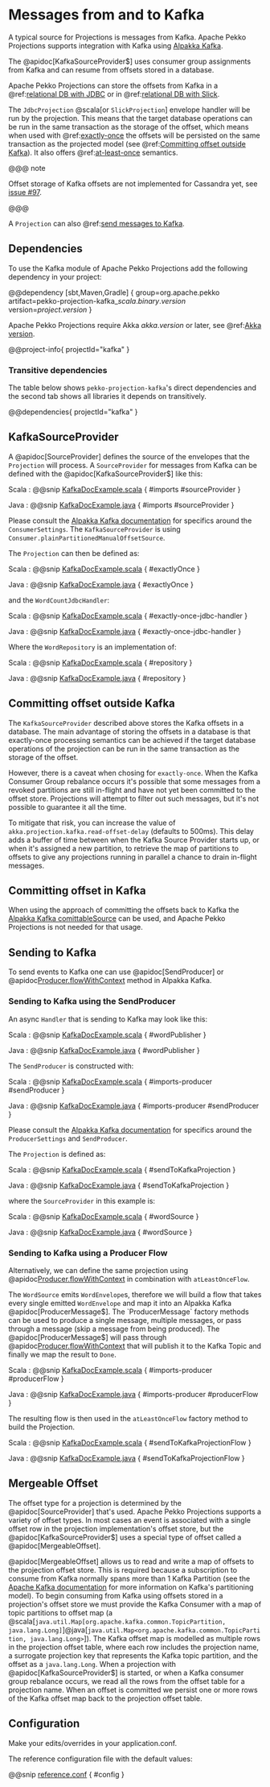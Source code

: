 # Messages from and to Kafka

A typical source for Projections is messages from Kafka. Apache Pekko Projections supports integration with Kafka using [Alpakka Kafka](https://doc.akka.io/docs/alpakka-kafka/current/).

The @apidoc[KafkaSourceProvider$] uses consumer group assignments from Kafka and can resume from offsets stored in a database.

Apache Pekko Projections can store the offsets from Kafka in a @ref:[relational DB with JDBC](jdbc.md)
or in @ref:[relational DB with Slick](slick.md).

The `JdbcProjection` @scala[or `SlickProjection`] envelope handler will be run by the projection. This means that the target database operations can be run in the same transaction as the storage of the offset, which means when used with @ref:[exactly-once](jdbc.md#exactly-once) the offsets will be persisted on the same transaction as the projected model (see @ref:[Committing offset outside Kafka](#committing-offset-outside-kafka)). It also offers @ref:[at-least-once](jdbc.md#at-least-once) semantics.

@@@ note

Offset storage of Kafka offsets are not implemented for Cassandra yet, see [issue #97](https://github.com/akka/akka-projection/issues/97).

@@@

A `Projection` can also @ref:[send messages to Kafka](#sending-to-kafka).

## Dependencies

To use the Kafka module of Apache Pekko Projections add the following dependency in your project:

@@dependency [sbt,Maven,Gradle] {
  group=org.apache.pekko
  artifact=pekko-projection-kafka_$scala.binary.version$
  version=$project.version$
}

Apache Pekko Projections require Akka $akka.version$ or later, see @ref:[Akka version](overview.md#akka-version).

@@project-info{ projectId="kafka" }

### Transitive dependencies

The table below shows `pekko-projection-kafka`'s direct dependencies and the second tab shows all libraries it depends on transitively.

@@dependencies{ projectId="kafka" }

## KafkaSourceProvider

A @apidoc[SourceProvider] defines the source of the envelopes that the `Projection` will process. A `SourceProvider`
for messages from Kafka can be defined with the @apidoc[KafkaSourceProvider$] like this:

Scala
:  @@snip [KafkaDocExample.scala](/examples/src/test/scala/docs/kafka/KafkaDocExample.scala) { #imports #sourceProvider }

Java
:  @@snip [KafkaDocExample.java](/examples/src/test/java/jdocs/kafka/KafkaDocExample.java) { #imports #sourceProvider }

Please consult the [Alpakka Kafka documentation](https://doc.akka.io/docs/alpakka-kafka/current/consumer.html) for
specifics around the `ConsumerSettings`. The `KafkaSourceProvider` is using `Consumer.plainPartitionedManualOffsetSource`.

The `Projection` can then be defined as:

Scala
:  @@snip [KafkaDocExample.scala](/examples/src/test/scala/docs/kafka/KafkaDocExample.scala) { #exactlyOnce }

Java
:  @@snip [KafkaDocExample.java](/examples/src/test/java/jdocs/kafka/KafkaDocExample.java) { #exactlyOnce }

and the `WordCountJdbcHandler`:

Scala
:  @@snip [KafkaDocExample.scala](/examples/src/test/scala/docs/kafka/KafkaDocExample.scala) { #exactly-once-jdbc-handler }

Java
:  @@snip [KafkaDocExample.java](/examples/src/test/java/jdocs/kafka/KafkaDocExample.java) { #exactly-once-jdbc-handler }

Where the `WordRepository` is an implementation of:

Scala
:  @@snip [KafkaDocExample.scala](/examples/src/test/scala/docs/kafka/KafkaDocExample.scala) { #repository }

Java
:  @@snip [KafkaDocExample.java](/examples/src/test/java/jdocs/kafka/KafkaDocExample.java) { #repository }

## Committing offset outside Kafka

The `KafkaSourceProvider` described above stores the Kafka offsets in a database. The main advantage of storing the offsets in a database is that exactly-once processing semantics can be achieved if the target database operations of the projection can be run in the same transaction as the storage of the offset.

However, there is a caveat when chosing for `exactly-once`. When the Kafka Consumer Group rebalance occurs it's possible that some messages from a revoked partitions are still in-flight and have not yet been committed to the offset store. Projections will attempt to filter out such messages, but it's not possible to guarantee it all the time.

To mitigate that risk, you can increase the value of `akka.projection.kafka.read-offset-delay` (defaults to 500ms). This delay adds a buffer of time between when the Kafka Source Provider starts up, or when it's assigned a new partition, to retrieve the map of partitions to offsets to give any projections running in parallel a chance to drain in-flight messages.

## Committing offset in Kafka

When using the approach of committing the offsets back to Kafka the [Alpakka Kafka comittableSource](https://doc.akka.io/docs/alpakka-kafka/current/consumer.html) can be used, and Apache Pekko Projections is not needed for that usage.

## Sending to Kafka

To send events to Kafka one can use @apidoc[SendProducer] or @apidoc[Producer.flowWithContext](Producer$) method in Alpakka Kafka.

### Sending to Kafka using the SendProducer

An async `Handler` that is sending to Kafka may look like this:

Scala
:  @@snip [KafkaDocExample.scala](/examples/src/test/scala/docs/kafka/KafkaDocExample.scala) { #wordPublisher }

Java
:  @@snip [KafkaDocExample.java](/examples/src/test/java/jdocs/kafka/KafkaDocExample.java) { #wordPublisher }

The `SendProducer` is constructed with:

Scala
:  @@snip [KafkaDocExample.scala](/examples/src/test/scala/docs/kafka/KafkaDocExample.scala) { #imports-producer #sendProducer }

Java
:  @@snip [KafkaDocExample.java](/examples/src/test/java/jdocs/kafka/KafkaDocExample.java) { #imports-producer #sendProducer }

Please consult the [Alpakka Kafka documentation](https://doc.akka.io/docs/alpakka-kafka/current/producer.html) for
specifics around the `ProducerSettings` and `SendProducer`.

The `Projection` is defined as:

Scala
:  @@snip [KafkaDocExample.scala](/examples/src/test/scala/docs/kafka/KafkaDocExample.scala) { #sendToKafkaProjection }

Java
:  @@snip [KafkaDocExample.java](/examples/src/test/java/jdocs/kafka/KafkaDocExample.java) { #sendToKafkaProjection }

where the `SourceProvider` in this example is:

Scala
:  @@snip [KafkaDocExample.scala](/examples/src/test/scala/docs/kafka/KafkaDocExample.scala) { #wordSource }

Java
:  @@snip [KafkaDocExample.java](/examples/src/test/java/jdocs/kafka/KafkaDocExample.java) { #wordSource }

### Sending to Kafka using a Producer Flow

Alternatively, we can define the same projection using @apidoc[Producer.flowWithContext](Producer$) in combination with `atLeastOnceFlow`.

The `WordSource` emits `WordEnvelope`s, therefore we will build a flow that takes every single emitted `WordEnvelope` and map it into an Alpakka Kafka @apidoc[ProducerMessage$]. The `ProducerMessage` factory methods can be used to produce a single message, multiple messages, or pass through a message (skip a message from being produced). The @apidoc[ProducerMessage$] will pass through @apidoc[Producer.flowWithContext](Producer$) that will publish it to the Kafka Topic and finally we map the result to `Done`.

Scala
:  @@snip [KafkaDocExample.scala](/examples/src/test/scala/docs/kafka/KafkaDocExample.scala) { #imports-producer #producerFlow }

Java
:  @@snip [KafkaDocExample.java](/examples/src/test/java/jdocs/kafka/KafkaDocExample.java) { #imports-producer #producerFlow }

The resulting flow is then used in the `atLeastOnceFlow` factory method to build the Projection.

Scala
:  @@snip [KafkaDocExample.scala](/examples/src/test/scala/docs/kafka/KafkaDocExample.scala) { #sendToKafkaProjectionFlow }

Java
:  @@snip [KafkaDocExample.java](/examples/src/test/java/jdocs/kafka/KafkaDocExample.java) { #sendToKafkaProjectionFlow }

## Mergeable Offset

The offset type for a projection is determined by the @apidoc[SourceProvider] that's used.
Apache Pekko Projections supports a variety of offset types.
In most cases an event is associated with a single offset row in the projection implementation's offset store, but the @apidoc[KafkaSourceProvider$] uses a special type of offset called a @apidoc[MergeableOffset].

@apidoc[MergeableOffset] allows us to read and write a map of offsets to the projection offset store.
This is required because a subscription to consume from Kafka normally spans more than 1 Kafka Partition (see the [Apache Kafka documentation](https://kafka.apache.org/documentation/#intro_topics) for more information on Kafka's partitioning model).
To begin consuming from Kafka using offsets stored in a projection's offset store we must provide the Kafka Consumer with a map of topic partitions to offset map (a @scala[`java.util.Map[org.apache.kafka.common.TopicPartition, java.lang.Long]`]@java[`java.util.Map<org.apache.kafka.common.TopicPartition, java.lang.Long>`]).
The Kafka offset map is modelled as multiple rows in the projection offset table, where each row includes the projection name, a surrogate projection key that represents the Kafka topic partition, and the offset as a `java.lang.Long`.
When a projection with @apidoc[KafkaSourceProvider$] is started, or when a Kafka consumer group rebalance occurs, we read all the rows from the offset table for a projection name.
When an offset is committed we persist one or more rows of the Kafka offset map back to the projection offset table.

## Configuration

Make your edits/overrides in your application.conf.

The reference configuration file with the default values:

@@snip [reference.conf](/kafka/src/main/resources/reference.conf) { #config }
